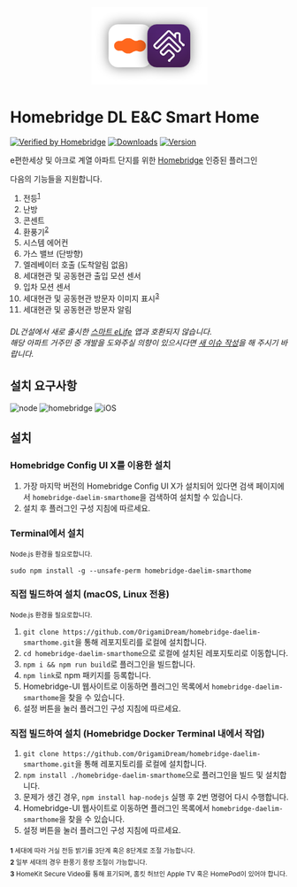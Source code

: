 <p align="center">
  <img alt="logo" src="https://github.com/OrigamiDream/homebridge-daelim-smarthome/blob/master/branding/smarthome+homebridge.png?raw=true" height="140px">
</p>

# Homebridge DL E&C Smart Home

[![Verified by Homebridge](https://badgen.net/badge/homebridge/verified/purple)](https://github.com/homebridge/homebridge/wiki/Verified-Plugins)
[![Downloads](https://img.shields.io/npm/dt/homebridge-daelim-smarthome.svg?color=critical)](https://www.npmjs.com/package/homebridge-daelim-smarthome)
[![Version](https://img.shields.io/npm/v/homebridge-daelim-smarthome)](https://www.npmjs.com/package/homebridge-daelim-smarthome)

e편한세상 및 아크로 계열 아파트 단지를 위한 [Homebridge](https://github.com/homebridge/homebridge) 인증된 플러그인

다음의 기능들을 지원합니다.
1. 전등<sup>[1](#lightbulb)</sup>
2. 난방
3. 콘센트
4. 환풍기<sup>[2](#fans)</sup>
5. 시스템 에어컨
6. 가스 밸브 (단방향)
7. 엘레베이터 호출 (도착알림 없음)
8. 세대현관 및 공동현관 출입 모션 센서
9. 입차 모션 센서
10. 세대현관 및 공동현관 방문자 이미지 표시<sup>[3](#hksv)</sup>
11. 세대현관 및 공동현관 방문자 알림

###### DL건설에서 새로 출시한 [스마트 eLife](https://apps.apple.com/kr/app/%EC%8A%A4%EB%A7%88%ED%8A%B8-elife/id1551248421) 앱과 호환되지 않습니다.<br>해당 아파트 거주민 중 개발을 도와주실 의향이 있으시다면 [새 이슈 작성](https://github.com/OrigamiDream/homebridge-daelim-smarthome/issues/new)을 해 주시기 바랍니다.


## 설치 요구사항

<img alt="node" src="https://img.shields.io/badge/node-%3E%3D14.15-brightgreen"> <img alt="homebridge" src="https://img.shields.io/badge/homebridge-%3E%3D1.5.1-brightgreen"> <img alt="iOS" src="https://img.shields.io/badge/iOS-%3E%3D12.0.0-brightgreen">

## 설치

### Homebridge Config UI X를 이용한 설치

1. 가장 마지막 버전의 Homebridge Config UI X가 설치되어 있다면 검색 페이지에서 `homebridge-daelim-smarthome`을 검색하여 설치할 수 있습니다.
2. 설치 후 플러그인 구성 지침에 따르세요.

### Terminal에서 설치

<small>Node.js 환경을 필요로합니다.</small>

```
sudo npm install -g --unsafe-perm homebridge-daelim-smarthome
```

### 직접 빌드하여 설치 (macOS, Linux 전용)

<small>Node.js 환경을 필요로합니다.</small>

1. `git clone https://github.com/OrigamiDream/homebridge-daelim-smarthome.git`을 통해 레포지토리를 로컬에 설치합니다.
2. `cd homebridge-daelim-smarthome`으로 로컬에 설치된 레포지토리로 이동합니다.
3. `npm i && npm run build`로 플러그인을 빌드합니다.
4. `npm link`로 npm 패키지를 등록합니다.
5. Homebridge-UI 웹사이트로 이동하면 플러그인 목록에서 `homebridge-daelim-smarthome`을 찾을 수 있습니다.
6. 설정 버튼을 눌러 플러그인 구성 지침에 따르세요.

### 직접 빌드하여 설치 (Homebridge Docker Terminal 내에서 작업)

1. `git clone https://github.com/OrigamiDream/homebridge-daelim-smarthome.git`을 통해 레포지토리를 로컬에 설치합니다.
2. `npm install ./homebridge-daelim-smarthome`으로 플러그인을 빌드 및 설치합니다.
3. 문제가 생긴 경우, `npm install hap-nodejs` 실행 후 2번 명령어 다시 수행합니다.
4. Homebridge-UI 웹사이트로 이동하면 플러그인 목록에서 `homebridge-daelim-smarthome`을 찾을 수 있습니다.
5. 설정 버튼을 눌러 플러그인 구성 지침에 따르세요.

<sub><b id="lightbulb">1</b> 세대에 따라 거실 전등 밝기를 3단계 혹은 8단계로 조절 가능합니다.</sub><br>
<sub><b id="fans">2</b> 일부 세대의 경우 환풍기 풍량 조절이 가능합니다.</sub><br>
<sub><b id="hksv">3</b> HomeKit Secure Video를 통해 표기되며, 홈킷 허브인 Apple TV 혹은 HomePod이 있어야 합니다.</sub>